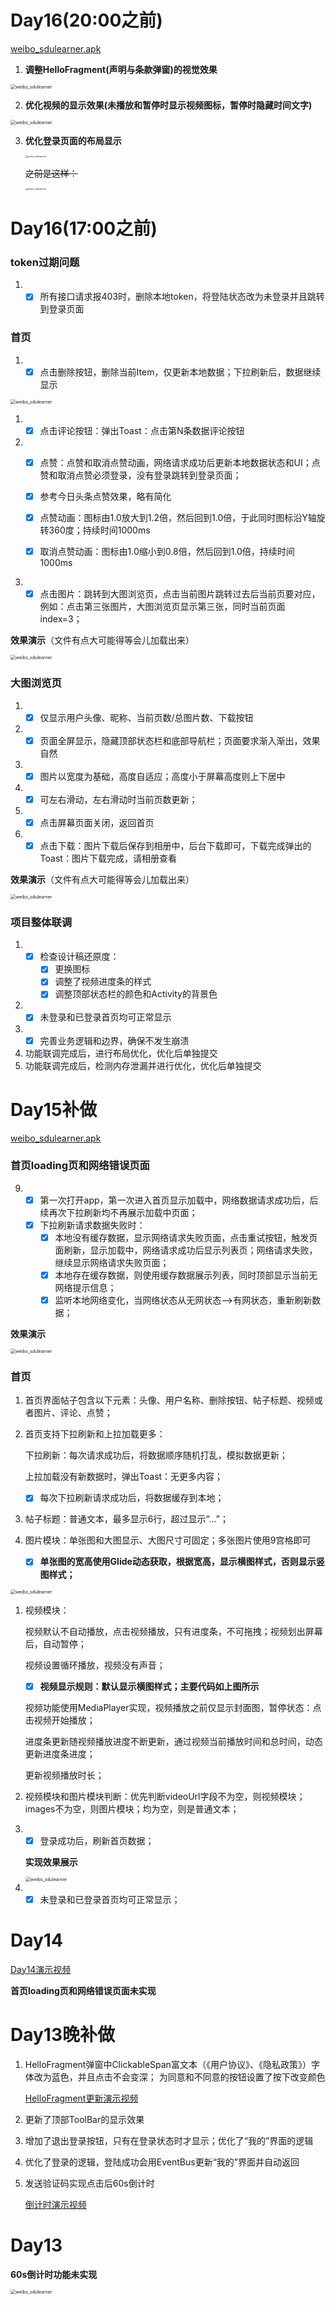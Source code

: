 # Day16(20:00之前)

[weibo_sdulearner.apk](./app/debug/app-debug.apk)

1. **调整HelloFragment(声明与条款弹窗)的视觉效果**

<img src="./videos/Screenrecording_20240616_182004.gif" alt="weibo_sdulearner" title="weibo_sdulearner" style="zoom:50%;"/>

2. **优化视频的显示效果(未播放和暂停时显示视频图标，暂停时隐藏时间文字)**

<img src="./videos/Screenrecording_20240616_185946.gif" alt="weibo_sdulearner" title="weibo_sdulearner" style="zoom:50%;"/>

3. **优化登录页面的布局显示**

   <img src="./images/Screenshot_20240616_194520.jpg" alt="weibo_sdulearner" title="weibo_sdulearner" style="zoom:25%;"/>

   ~~之前是这样：~~

   <img src="./images/Screenshot_20240616_194748.jpg" alt="weibo_sdulearner" title="weibo_sdulearner" style="zoom:25%;"/>

# Day16(17:00之前)

### token过期问题

1. - [x] 所有接⼝请求报403时，删除本地token，将登陆状态改为未登录并且跳转到登录⻚⾯  

### 首页

1. - [x] 点击删除按钮，删除当前Item，仅更新本地数据；下拉刷新后，数据继续显示

<img src="./videos/Screenrecording_20240616_101923.gif" alt="weibo_sdulearner" title="weibo_sdulearner" style="zoom:50%;"/>

1. - [x] 点击评论按钮：弹出Toast：点击第N条数据评论按钮

2. - [x] 点赞：点赞和取消点赞动画，网络请求成功后更新本地数据状态和UI；点赞和取消点赞必须登录，没有登录跳转到登录页面；

    - [x] 参考今日头条点赞效果，略有简化
    - [x] 点赞动画：图标由1.0放大到1.2倍，然后回到1.0倍，于此同时图标沿Y轴旋转360度；持续时间1000ms
    - [x] 取消点赞动画：图标由1.0缩小到0.8倍，然后回到1.0倍，持续时间1000ms

3. - [x] 点击图片：跳转到大图浏览页，点击当前图片跳转过去后当前页要对应，例如：点击第三张图片，大图浏览页显示第三张，同时当前页面index=3；

**效果演示**（文件有点大可能得等会儿加载出来）

<img src="./videos/video_20240616_172514.gif" alt="weibo_sdulearner" title="weibo_sdulearner" style="zoom:50%;"/>



### 大图浏览页

1. - [x] 仅显示用户头像、昵称、当前页数/总图片数、下载按钮
2. - [x] 页面全屏显示，隐藏顶部状态栏和底部导航栏；页面要求渐入渐出，效果自然
3. - [x] 图片以宽度为基础，高度自适应；高度小于屏幕高度则上下居中
4. - [x] 可左右滑动，左右滑动时当前页数更新；
5. - [x] 点击屏幕页面关闭，返回首页
6. - [x] 点击下载：图片下载后保存到相册中，后台下载即可，下载完成弹出的Toast：图片下载完成，请相册查看

**效果演示**（文件有点大可能得等会儿加载出来）

<img src="./videos/video_20240616_170006_edit.gif" alt="weibo_sdulearner" title="weibo_sdulearner" style="zoom:50%;"/>



### 项目整体联调

1. - [x] 检查设计稿还原度：
     - [x] 更换图标
     - [x] 调整了视频进度条的样式
     - [x] 调整顶部状态栏的颜色和Activity的背景色
2. - [x] 未登录和已登录首页均可正常显示
3. - [x] 完善业务逻辑和边界，确保不发生崩溃
4. 功能联调完成后，进行布局优化，优化后单独提交
5. 功能联调完成后，检测内存泄漏并进行优化，优化后单独提交

# Day15补做

[weibo_sdulearner.apk](./app/debug/app-debug.apk)

### 首页loading页和网络错误页面

9. - [x] 第一次打开app，第一次进入首页显示加载中，网络数据请求成功后，后续再次下拉刷新均不再展示加载中页面；
   - [x] 下拉刷新请求数据失败时：
     - [x] 本地没有缓存数据，显示网络请求失败页面，点击重试按钮，触发页面刷新，显示加载中，网络请求成功后显示列表页；网络请求失败，继续显示网络请求失败页面；
     - [x] 本地存在缓存数据，则使用缓存数据展示列表，同时顶部显示当前无网络提示信息；
     - [x] 监听本地网络变化，当网络状态从无网状态-->有网状态，重新刷新数据；

**效果演示**

<img src="./videos/Screenrecording_20240615_223945.gif" alt="weibo_sdulearner" title="weibo_sdulearner" style="zoom:50%;"/>



### 首页

1. 首页界面帖子包含以下元素：头像、用户名称、删除按钮、帖子标题、视频或者图片、评论、点赞；

2. 首页支持下拉刷新和上拉加载更多：

   下拉刷新：每次请求成功后，将数据顺序随机打乱，模拟数据更新；

   上拉加载没有新数据时，弹出Toast：无更多内容；

   - [x] 每次下拉刷新请求成功后，将数据缓存到本地；

3. 帖子标题：普通文本，最多显示6行，超过显示“...”；

4. 图片模块：单张图和大图显示、大图尺寸可固定；多张图片使用9宫格即可

   - [x] **单张图的宽高使用Glide动态获取，根据宽高，显示横图样式，否则显示竖图样式；**

<img src="./images/Snipaste_2024-06-15_20-48-40.png" alt="weibo_sdulearner" title="weibo_sdulearner" style="zoom:50%;"/>

1. 视频模块：

   视频默认不自动播放，点击视频播放，只有进度条，不可拖拽；视频划出屏幕后，自动暂停； 

   视频设置循环播放，视频没有声音；

   - [x] **视频显示规则：默认显示横图样式；主要代码如上图所示**

   视频功能使用MediaPlayer实现，视频播放之前仅显示封面图，暂停状态：点击视频开始播放；

   进度条更新随视频播放进度不断更新，通过视频当前播放时间和总时间，动态更新进度条进度；

   更新视频播放时长；

2. 视频模块和图片模块判断：优先判断videoUrl字段不为空，则视频模块；images不为空，则图片模块；均为空，则是普通文本；

3. - [x] 登录成功后，刷新首页数据；

   **实现效果展示**

   <img src="./videos/Screenrecording_20240615_212107.gif" alt="weibo_sdulearner" title="weibo_sdulearner" style="zoom:50%;"/>

1. - [x] 未登录和已登录首页均可正常显示；

# Day14

[Day14演示视频](./videos/Screenrecording_20240614_170749.mp4)

**首页loading页和网络错误页面未实现** 

# Day13晚补做

1. HelloFragment弹窗中ClickableSpan富文本（《用户协议》、《隐私政策》）字体改为蓝色，并且点击不会变深；
   为同意和不同意的按钮设置了按下改变颜色

   [HelloFragment更新演示视频](./videos/Screen_recording_20240613_205702.webm)

2. 更新了顶部ToolBar的显示效果

3. 增加了退出登录按钮，只有在登录状态时才显示；优化了“我的”界面的逻辑

4. 优化了登录的逻辑，登陆成功会用EventBus更新“我的”界面并自动返回

5. 发送验证码实现点击后60s倒计时

   [倒计时演示视频](./videos/Screenrecording_20240614_165736.mp4)





# Day13

**60s倒计时功能未实现**

<img src="./videos/Screenrecording_20240613_182852.gif" alt="weibo_sdulearner" title="weibo_sdulearner" style="zoom:50%;"/>

